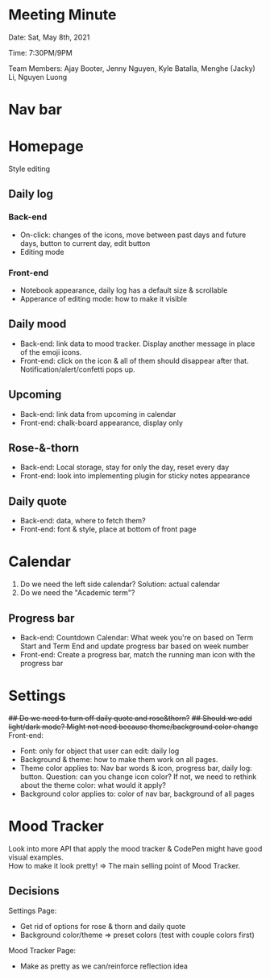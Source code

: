 # Meeting Minute
Date: Sat, May 8th, 2021

Time: 7:30PM/9PM

Team Members: Ajay Booter, Jenny Nguyen, Kyle Batalla, Menghe (Jacky) Li, Nguyen Luong

# Nav bar

# Homepage
Style editing
## Daily log 
### Back-end
- On-click: changes of the icons, move between past days and future days, button to current day, edit button
- Editing mode
### Front-end
- Notebook appearance, daily log has a default size & scrollable
- Apperance of editing mode: how to make it visible 
## Daily mood
- Back-end: link data to mood tracker. Display another message in place of the emoji icons.
- Front-end: click on the icon & all of them should disappear after that. Notification/alert/confetti pops up.
## Upcoming
- Back-end: link data from upcoming in calendar
- Front-end: chalk-board appearance, display only
## Rose-&-thorn
- Back-end: Local storage, stay for only the day, reset every day
- Front-end: look into implementing plugin for sticky notes appearance
## Daily quote
- Back-end: data, where to fetch them?
- Front-end: font & style, place at bottom of front page

# Calendar
1. Do we need the left side calendar? Solution: actual calendar
2. Do we need the "Academic term"?
## Progress bar
- Back-end: Countdown Calendar: What week you're on based on Term Start and Term End and update progress bar based on week number
- Front-end: Create a progress bar, match the running man icon with the progress bar

# Settings
~~## Do we need to turn off daily quote and rose&thorn?~~
~~## Should we add light/dark mode? Might not need because theme/background color change~~  
Front-end:
- Font: only for object that user can edit: daily log
- Background & theme: how to make them work on all pages.
- Theme color applies to: Nav bar words & icon, progress bar, daily log: button. Question: can you change icon color? If not, we need to rethink about the theme color: what would it apply?
- Background color applies to: color of nav bar, background of all pages
# Mood Tracker
Look into more API that apply the mood tracker & CodePen might have good visual examples.   
How to make it look pretty! => The main selling point of Mood Tracker.


## Decisions
Settings Page:
- Get rid of options for rose & thorn and daily quote
- Background color/theme => preset colors (test with couple colors first)

Mood Tracker Page:
- Make as pretty as we can/reinforce reflection idea


